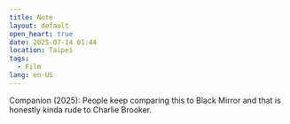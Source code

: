 ```yaml
---
title: Note
layout: default
open_heart: true
date: 2025-07-14 01:44
location: Taipei
tags: 
  - Film
lang: en-US
---
```


Companion (2025): People keep comparing this to Black Mirror and that is honestly kinda rude to Charlie Brooker.
